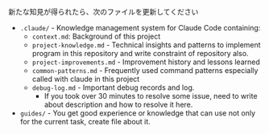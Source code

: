 新たな知見が得られたら、次のファイルを更新してください
- `.claude/` - Knowledge management system for Claude Code containing:
  - `context.md`: Background of this project
  - `project-knowledge.md` - Technical insights and patterns to implement program in this repository and write constraint of repository also.
  - `project-improvements.md` - Improvement history and lessons learned
  - `common-patterns.md` - Frequently used command patterns especially called with claude in this project
  - `debug-log.md` - Important debug records and log.
      - If you took over 30 minutes to resolve some issue, need to write about description and how to resolve it here.
- `guides/` - You get good experience or knowledge that can use not only for the current task, create file about it.